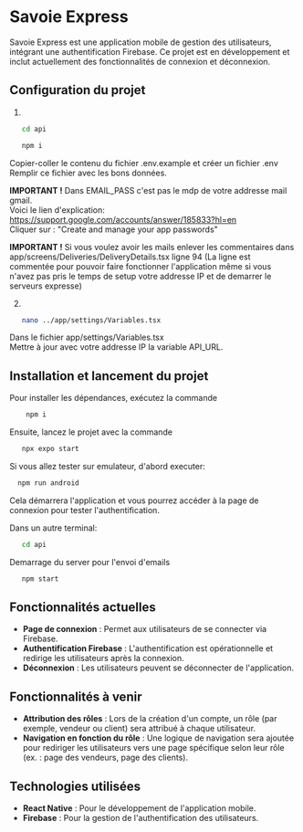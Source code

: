 # Savoie Express

Savoie Express est une application mobile de gestion des utilisateurs, intégrant une authentification Firebase. Ce projet est en développement et inclut actuellement des fonctionnalités de connexion et déconnexion.

## Configuration du projet
1.  
```bash 
   cd api
``` 
```bash 
   npm i
``` 
Copier-coller le contenu du fichier .env.example et créer un fichier .env  <br>
Remplir ce fichier avec les bons données.  <br>

**IMPORTANT !** Dans EMAIL_PASS c'est pas le mdp de votre addresse mail gmail.  <br>
Voici le lien d'explication:  
https://support.google.com/accounts/answer/185833?hl=en  <br>
Cliquer sur : "Create and manage your app passwords"  <br>

**IMPORTANT !** Si vous voulez avoir les mails enlever les commentaires dans app/screens/Deliveries/DeliveryDetails.tsx ligne 94
(La ligne est commentée pour pouvoir faire fonctionner l'application même si vous n'avez pas pris le temps de setup votre addresse IP et de demarrer le serveurs expresse)

2. 
```bash 
   nano ../app/settings/Variables.tsx
```  
Dans le fichier app/settings/Variables.tsx  <br>
Mettre à jour avec votre addresse IP la variable API_URL.


## Installation et lancement du projet

Pour installer les dépendances, exécutez la commande 
```bash 
    npm i
```

 Ensuite, lancez le projet avec la commande 
 ```bash 
    npx expo start
 ``` 
Si vous allez tester sur emulateur, d'abord executer:
  ```bash 
    npm run android
 ``` 

Cela démarrera l'application et vous pourrez accéder à la page de connexion pour tester l'authentification.

Dans un autre terminal:
 ```bash 
    cd api
 ``` 

Demarrage du server pour l'envoi d'emails
 ```bash 
    npm start
 ``` 


## Fonctionnalités actuelles

- **Page de connexion** : Permet aux utilisateurs de se connecter via Firebase.
- **Authentification Firebase** : L'authentification est opérationnelle et redirige les utilisateurs après la connexion.
- **Déconnexion** : Les utilisateurs peuvent se déconnecter de l'application.


## Fonctionnalités à venir

- **Attribution des rôles** : Lors de la création d'un compte, un rôle (par exemple, vendeur ou client) sera attribué à chaque utilisateur.
- **Navigation en fonction du rôle** : Une logique de navigation sera ajoutée pour rediriger les utilisateurs vers une page spécifique selon leur rôle (ex. : page des vendeurs, page des clients).


## Technologies utilisées

- **React Native** : Pour le développement de l'application mobile.
- **Firebase** : Pour la gestion de l'authentification des utilisateurs.



